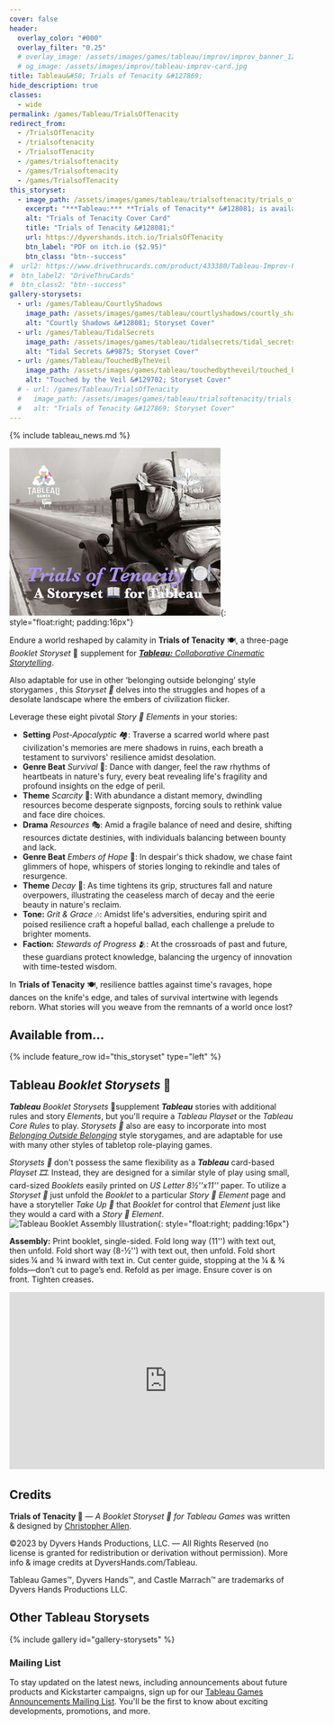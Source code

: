 ```yaml
---
cover: false
header:
  overlay_color: "#000"
  overlay_filter: "0.25"
  # overlay_image: /assets/images/games/tableau/improv/improv_banner_1280_360.jpg
  # og_image: /assets/images/improv/tableau-improv-card.jpg
title: Tableau&#58; Trials of Tenacity &#127869;
hide_description: true
classes:
  - wide
permalink: /games/Tableau/TrialsOfTenacity
redirect_from:
  - /TrialsOfTenacity
  - /trialsoftenacity
  - /TrialsofTenacity
  - /games/trialsoftenacity
  - /games/Trialsoftenacity
  - /games/TrialsofTenacity
this_storyset:
  - image_path: /assets/images/games/tableau/trialsoftenacity/trials_of_tenacity_storyset_cover_375_298.jpg
    excerpt: "***Tableau:*** **Trials of Tenacity** &#128081; is available as a **Boolet Storyset**&nbsp;&#127869; from:"
    alt: "Trials of Tenacity Cover Card"
    title: "Trials of Tenacity &#128081;"
    url: https://dyvershands.itch.io/TrialsOfTenacity
    btn_label: "PDF on itch.io ($2.95)"
    btn_class: "btn--success"
#  url2: https://www.drivethrucards.com/product/433380/Tableau-Improv-Playset-Just-the-Cards-Edition?src=dhwebsite
#  btn_label2: "DriveThruCards"
#  btn_class2: "btn--success"
gallery-storysets:
  - url: /games/Tableau/CourtlyShadows
    image_path: /assets/images/games/tableau/courtlyshadows/courtly_shadows_storyset_cover_375_298.jpg
    alt: "Courtly Shadows &#128081; Storyset Cover"
  - url: /games/Tableau/TidalSecrets
    image_path: /assets/images/games/tableau/tidalsecrets/tidal_secrets_storyset_cover_375_298.jpg
    alt: "Tidal Secrets &#9875; Storyset Cover"
  - url: /games/Tableau/TouchedByTheVeil
    image_path: /assets/images/games/tableau/touchedbytheveil/touched_by_the_veil_storyset_cover_375_298.jpg
    alt: "Touched by the Veil &#129702; Storyset Cover"
  # - url: /games/Tableau/TrialsOfTenacity
  #   image_path: /assets/images/games/tableau/trialsoftenacity/trials_of_tenacity_storyset_cover_375_298.jpg
  #   alt: "Trials of Tenacity &#127869; Storyset Cover"
---
```


{% include tableau_news.md %}

![Trials of Tenacity &#127869; Storyset Cover](/assets/images/games/tableau/trialsoftenacity/trials_of_tenacity_storyset_cover_375_298.jpg){: style="float:right; padding:16px"}

Endure a world reshaped by calamity in **Trials of Tenacity** 🍽️, a three-page _Booklet Storyset_&nbsp;📖 supplement for [***Tableau:*** _Collaborative Cinematic Storytelling_](https://www.dyvershands.com/games/Tableau/).

Also adaptable for use in other ‘belonging outside belonging’ style storygames , this _Storyset 📖_ delves into the struggles and hopes of a desolate landscape where the embers of civilization flicker.

Leverage these eight pivotal _Story 📖 Elements_ in your stories:

* **Setting** _Post-Apocalyptic_ 🏘️: Traverse a scarred world where past civilization's memories are mere shadows in ruins, each breath a testament to survivors' resilience amidst desolation.
* **Genre Beat** _Survival_ 🥁: Dance with danger, feel the raw rhythms of heartbeats in nature's fury, every beat revealing life's fragility and profound insights on the edge of peril.
* **Theme** _Scarcity_ 💢: With abundance a distant memory, dwindling resources become desperate signposts, forcing souls to rethink value and face dire choices.
* **Drama** _Resources_ 🎭: Amid a fragile balance of need and desire, shifting resources dictate destinies, with individuals balancing between bounty and lack.
* **Genre Beat** _Embers of Hope_ 🥁: In despair's thick shadow, we chase faint glimmers of hope, whispers of stories longing to rekindle and tales of resurgence.
* **Theme** _Decay_ 💢: As time tightens its grip, structures fall and nature overpowers, illustrating the ceaseless march of decay and the eerie beauty in nature's reclaim.
* **Tone:** _Grit & Grace_ 🎶: Amidst life's adversities, enduring spirit and poised resilience craft a hopeful ballad, each challenge a prelude to brighter moments.
* **Faction:** _Stewards of Progress_ 🫂: At the crossroads of past and future, these guardians protect knowledge, balancing the urgency of innovation with time-tested wisdom.

In **Trials of Tenacity** 🍽️, resilience battles against time's ravages, hope dances on the knife's edge, and tales of survival intertwine with legends reborn. What stories will you weave from the remnants of a world once lost?

## Available from… 

{% include feature_row id="this_storyset" type="left" %}

## Tableau _Booklet Storysets_&nbsp;📖

_**Tableau**_ _Booklet Storysets_&nbsp;📖 ​supplement _**Tableau**_ stories with additional rules and story _Elements_, but you'll require a _Tableau Playset_ or the _Tableau Core Rules_ to play. _Storysets 📖_​ also are easy to incorporate into most _[Belonging Outside Belonging](https://itch.io/physical-games/tag-belonging-outside-belonging)​_ style storygames, and are adaptable for use with many other styles of tabletop role-playing games.​​

_Storysets 📖_​ don't possess the same flexibility as a _**Tableau**_ card-based _Playset 🎞_. Instead, they are designed for a similar style of play using small, card-sized _Booklets_ easily printed on _US Letter 8½''x11''_ paper. To utilize a _Storyset 📖_​ just unfold the _Booklet_ to a particular _Story 📖 Element_ page and have a storyteller _Take Up 🫰_ that _Booklet_ for control that _Element_ just like they would a card with a _Story 📖 Element_. ![Tableau Booklet Assembly Illustration](/assets/images/games/tableau/booklet_assembly_illustration_375 _292.png){: style="float:right; padding:16px"}

**Assembly:** Print booklet, single-sided. Fold long way (11'') with text out, then unfold. Fold short way (8-½'') with text out, then unfold. Fold short sides ¼ and ¾ inward with text in. Cut center guide, stopping at the ¼ & ¾ folds—don’t cut to page’s end. Refold as per image. Ensure cover is on front. Tighten creases.

<iframe width="560" height="315" src="https://www.youtube.com/embed/n5hpg7hOXo4?si=SbSiH2Aw2jvaGUWl" title="YouTube video player" frameborder="0" allow="accelerometer; autoplay; clipboard-write; encrypted-media; gyroscope; picture-in-picture; web-share" allowfullscreen></iframe>

## Credits

**Trials of Tenacity 👑** — _A Booklet Storyset&nbsp;📖  for Tableau Games_ was written & designed by [Christopher Allen](mailto:ChristopherA@DyversHands.com).

©2023 by Dyvers Hands Productions, LLC. — All Rights Reserved (no license is granted for redistribution or derivation without permission). More info & image credits at DyversHands.com/Tableau.

Tableau Games™, Dyvers Hands™, and Castle Marrach™ are trademarks of Dyvers Hands Productions LLC.

## Other Tableau Storysets

{% include gallery id="gallery-storysets" %}

### Mailing List

To stay updated on the latest news, including announcements about future products and Kickstarter campaigns, sign up for our [Tableau Games Announcements Mailing List](/Subscribe). You'll be the first to know about exciting developments, promotions, and more.
